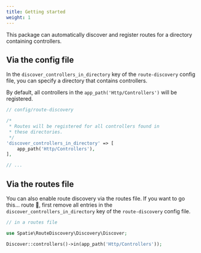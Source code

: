 ```yaml
---
title: Getting started
weight: 1
---
```


This package can automatically discover and register routes for a directory containing controllers.

## Via the config file

In the `discover_controllers_in_directory` key of the `route-discovery` config file, you can specify a directory that contains controllers.

By default, all controllers in the `app_path('Http/Controllers')` will be registered.

```php
// config/route-discovery

/*
 * Routes will be registered for all controllers found in
 * these directories.
 */
'discover_controllers_in_directory' => [
    app_path('Http/Controllers'),
],

// ...
```

## Via the routes file

You can also enable route discovery via the routes file. If you want to go this... route 🥁, first remove all entries in the `discover_controllers_in_directory` key of the `route-discovery` config file.

```php
// in a routes file

use Spatie\RouteDiscovery\Discovery\Discover;

Discover::controllers()->in(app_path('Http/Controllers'));
```





